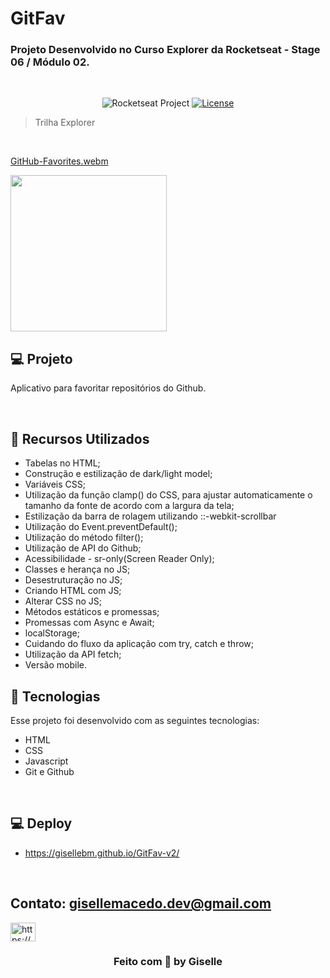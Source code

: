 # GitFav

### Projeto Desenvolvido no Curso Explorer da Rocketseat - Stage 06 / Módulo 02.

<br/>

<p align="center">
  <img src="https://img.shields.io/static/v1?label=Rocketseat&message=Education&color=8257e5&labelColor=202024" alt="Rocketseat Project" />
  <a href="LICENSE"><img  src="https://img.shields.io/static/v1?label=License&message=MIT&color=8257e5&labelColor=202024" alt="License"></a>
</p>

> Trilha Explorer

<br/>

[GitHub-Favorites.webm](https://github.com/Gisellebm/GitFav-v2/assets/55713609/f12c8f5b-5a26-46f4-88b6-b45308055c88)



<img src="https://github.com/Gisellebm/GitFav-v2/assets/55713609/fd97902b-0196-440b-ac83-9e742d21f668" width=250px />



<br/>

## 💻 Projeto

Aplicativo para favoritar repositórios do Github.

<br/>

## 🚀 Recursos Utilizados

- Tabelas no HTML;
- Construção e estilização de dark/light model;
- Variáveis CSS;
- Utilização  da função clamp() do CSS, para ajustar automaticamente o tamanho da fonte de acordo com a largura da tela;
- Estilização da barra de rolagem utilizando ::-webkit-scrollbar
- Utilização do Event.preventDefault();
- Utilização do método filter();
- Utilização de API do Github;
- Acessibilidade - sr-only(Screen Reader Only);
- Classes e herança no JS;
- Desestruturação no JS;
- Criando HTML com JS;
- Alterar CSS no JS;
- Métodos estáticos e promessas;
- Promessas com Async e Await;
- localStorage;
- Cuidando do fluxo da aplicação com try, catch e throw;
- Utilização da API fetch;
- Versão mobile.
  <br/>

## 🚀 Tecnologias

Esse projeto foi desenvolvido com as seguintes tecnologias:

- HTML
- CSS
- Javascript
- Git e Github
<br/>

## 💻 Deploy 
- https://gisellebm.github.io/GitFav-v2/

<br/>

## Contato: gisellemacedo.dev@gmail.com

<a href="https://www.linkedin.com/in/giselle-brasil-macedo-729113137/" target="_blank"><img src="https://raw.githubusercontent.com/rahuldkjain/github-profile-readme-generator/master/src/images/icons/Social/linked-in-alt.svg" alt="https://www.linkedin.com/in/giselle-brasil-macedo-729113137/" height="30" width="40" /></a>
<br/>




<h3 align="center">Feito com 💜 by Giselle</h3>
